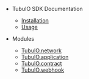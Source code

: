 
- TubuIO SDK Documentation

  - [Installation](/?id=installation)
  - [Usage](/?id=usage)

- Modules
  - [TubuIO.network](network.md)
  - [TubuIO.application](application.md)
  - [TubuIO.contract](contract.md)
  - [TubuIO.webhook](webhook.md)
